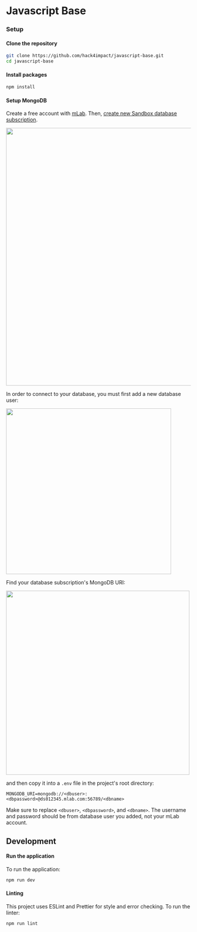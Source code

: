 # Javascript Base

### Setup
#### Clone the repository
```sh
git clone https://github.com/hack4impact/javascript-base.git
cd javascript-base
```

#### Install packages
```sh
npm install
```

#### Setup MongoDB

Create a free account with [mLab](https://mlab.com/). Then, [create new Sandbox database subscription](https://mlab.com/create/wizard). 

<img src="https://docs.mlab.com/assets/screenshot-createwizard.png" width="700" />

In order to connect to your database, you must first add a new database user:

<img src="https://i.imgur.com/7qUGXaf.png" width="450" />

Find your database subscription's MongoDB URI:

<img src="https://docs.mlab.com/assets/screenshot-connectinfo.png" width="500" />

and then copy it into a `.env` file in the project's root directory:

```
MONGODB_URI=mongodb://<dbuser>:<dbpassword>@ds012345.mlab.com:56789/<dbname>
```

Make sure to replace `<dbuser>`, `<dbpassword>`, and `<dbname>`. The username and password should be from database user you added, not your mLab account.

## Development

#### Run the application
To run the application:
```sh
npm run dev
```

#### Linting
This project uses ESLint and Prettier for style and error checking. To run the linter:
```sh
npm run lint
```
